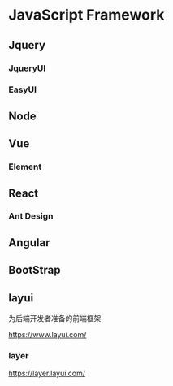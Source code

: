 # JavaScript Framework



## Jquery

### JqueryUI
### EasyUI










## Node

## Vue

### Element

## React

### Ant Design



## Angular

## BootStrap

## layui

为后端开发者准备的前端框架





https://www.layui.com/



### layer

https://layer.layui.com/








